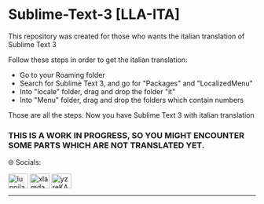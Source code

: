 # Sublime-Text-3 [LLA-ITA]


This repository was created for those who wants the italian translation of Sublime Text 3

Follow these steps in order to get the italian translation:

- Go to your Roaming folder
- Search for Sublime Text 3, and go for "Packages" and "LocalizedMenu"
- Into "locale" folder, drag and drop the folder "it"
- Into "Menu" folder, drag and drop the folders which contain numbers

Those are all the steps. Now you have Sublime Text 3 with italian translation 

### THIS IS A WORK IN PROGRESS, SO YOU MIGHT ENCOUNTER SOME PARTS WHICH ARE NOT TRANSLATED YET.


🌐 Socials:

<a href="https://fb.com/luppilandia" target="blank"><img align="center" src="https://raw.githubusercontent.com/rahuldkjain/github-profile-readme-generator/master/src/images/icons/Social/facebook.svg" alt="luppilandia" height="30" width="40" /></a>
<a href="https://www.youtube.com/c/xlamday" target="blank"><img align="center" src="https://raw.githubusercontent.com/rahuldkjain/github-profile-readme-generator/master/src/images/icons/Social/youtube.svg" alt="xlamday" height="30" width="40" /></a>
<a href="https://discord.gg/yzreKA4xZD" target="blank"><img align="center" src="https://raw.githubusercontent.com/rahuldkjain/github-profile-readme-generator/master/src/images/icons/Social/discord.svg" alt="yzreKA4xZD" height="30" width="40" /></a>
</p>

----

